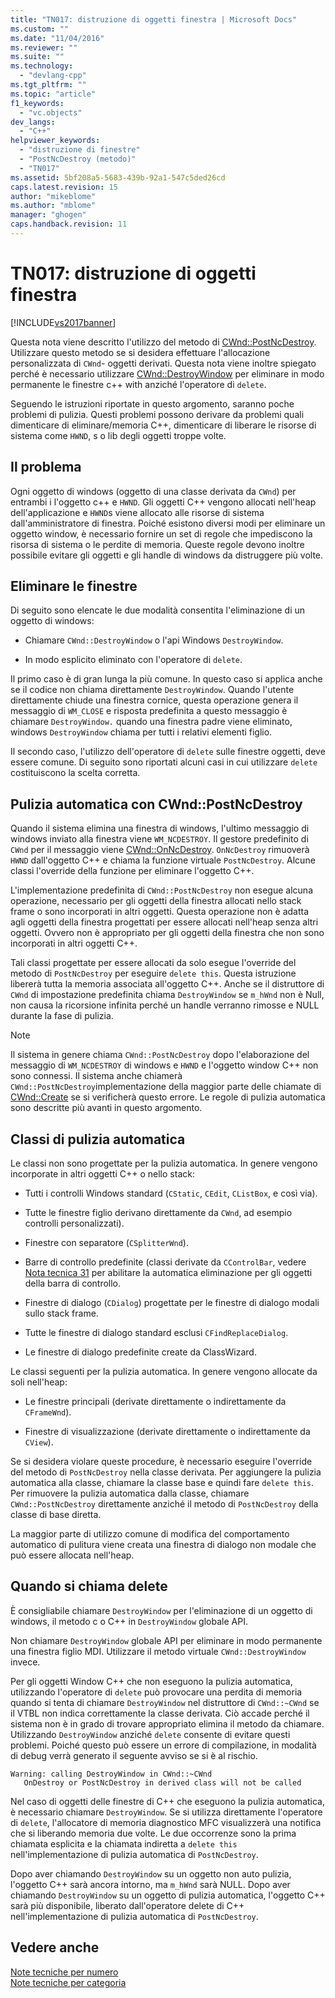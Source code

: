 ```yaml
---
title: "TN017: distruzione di oggetti finestra | Microsoft Docs"
ms.custom: ""
ms.date: "11/04/2016"
ms.reviewer: ""
ms.suite: ""
ms.technology: 
  - "devlang-cpp"
ms.tgt_pltfrm: ""
ms.topic: "article"
f1_keywords: 
  - "vc.objects"
dev_langs: 
  - "C++"
helpviewer_keywords: 
  - "distruzione di finestre"
  - "PostNcDestroy (metodo)"
  - "TN017"
ms.assetid: 5bf208a5-5683-439b-92a1-547c5ded26cd
caps.latest.revision: 15
author: "mikeblome"
ms.author: "mblome"
manager: "ghogen"
caps.handback.revision: 11
---
```

# TN017: distruzione di oggetti finestra
[!INCLUDE[vs2017banner](../assembler/inline/includes/vs2017banner.md)]

Questa nota viene descritto l'utilizzo del metodo di [CWnd::PostNcDestroy](../Topic/CWnd::PostNcDestroy.md).  Utilizzare questo metodo se si desidera effettuare l'allocazione personalizzata di `CWnd`\- oggetti derivati.  Questa nota viene inoltre spiegato perché è necessario utilizzare [CWnd::DestroyWindow](../Topic/CWnd::DestroyWindow.md) per eliminare in modo permanente le finestre c\+\+ with anziché l'operatore di `delete`.  
  
 Seguendo le istruzioni riportate in questo argomento, saranno poche problemi di pulizia.  Questi problemi possono derivare da problemi quali dimenticare di eliminare\/memoria C\+\+, dimenticare di liberare le risorse di sistema come `HWND`, s o lib degli oggetti troppe volte.  
  
## Il problema  
 Ogni oggetto di windows \(oggetto di una classe derivata da `CWnd`\) per entrambi i l'oggetto c\+\+ e `HWND`.  Gli oggetti C\+\+ vengono allocati nell'heap dell'applicazione e `HWND`s viene allocato alle risorse di sistema dall'amministratore di finestra.  Poiché esistono diversi modi per eliminare un oggetto window, è necessario fornire un set di regole che impediscono la risorsa di sistema o le perdite di memoria.  Queste regole devono inoltre possibile evitare gli oggetti e gli handle di windows da distruggere più volte.  
  
## Eliminare le finestre  
 Di seguito sono elencate le due modalità consentita l'eliminazione di un oggetto di windows:  
  
-   Chiamare `CWnd::DestroyWindow` o l'api Windows `DestroyWindow`.  
  
-   In modo esplicito eliminato con l'operatore di `delete`.  
  
 Il primo caso è di gran lunga la più comune.  In questo caso si applica anche se il codice non chiama direttamente `DestroyWindow`.  Quando l'utente direttamente chiude una finestra cornice, questa operazione genera il messaggio di `WM_CLOSE` e risposta predefinita a questo messaggio è chiamare `DestroyWindow.` quando una finestra padre viene eliminato, windows `DestroyWindow` chiama per tutti i relativi elementi figlio.  
  
 Il secondo caso, l'utilizzo dell'operatore di `delete` sulle finestre oggetti, deve essere comune.  Di seguito sono riportati alcuni casi in cui utilizzare `delete` costituiscono la scelta corretta.  
  
## Pulizia automatica con CWnd::PostNcDestroy  
 Quando il sistema elimina una finestra di windows, l'ultimo messaggio di windows inviato alla finestra viene `WM_NCDESTROY`.  Il gestore predefinito di `CWnd` per il messaggio viene [CWnd::OnNcDestroy](../Topic/CWnd::OnNcDestroy.md).  `OnNcDestroy` rimuoverà `HWND` dall'oggetto C\+\+ e chiama la funzione virtuale `PostNcDestroy`.  Alcune classi l'override della funzione per eliminare l'oggetto C\+\+.  
  
 L'implementazione predefinita di `CWnd::PostNcDestroy` non esegue alcuna operazione, necessario per gli oggetti della finestra allocati nello stack frame o sono incorporati in altri oggetti.  Questa operazione non è adatta agli oggetti della finestra progettati per essere allocati nell'heap senza altri oggetti.  Ovvero non è appropriato per gli oggetti della finestra che non sono incorporati in altri oggetti C\+\+.  
  
 Tali classi progettate per essere allocati da solo esegue l'override del metodo di `PostNcDestroy` per eseguire `delete this`.  Questa istruzione libererà tutta la memoria associata all'oggetto C\+\+.  Anche se il distruttore di `CWnd` di impostazione predefinita chiama `DestroyWindow` se `m_hWnd` non è Null, non causa la ricorsione infinita perché un handle verranno rimosse e NULL durante la fase di pulizia.  
  
> [!NOTE]
>  Il sistema in genere chiama `CWnd::PostNcDestroy` dopo l'elaborazione del messaggio di `WM_NCDESTROY` di windows e `HWND` e l'oggetto window C\+\+ non sono connessi.  Il sistema anche chiamerà `CWnd::PostNcDestroy`implementazione della maggior parte delle chiamate di [CWnd::Create](../Topic/CWnd::Create.md) se si verificherà questo errore.  Le regole di pulizia automatica sono descritte più avanti in questo argomento.  
  
## Classi di pulizia automatica  
 Le classi non sono progettate per la pulizia automatica.  In genere vengono incorporate in altri oggetti C\+\+ o nello stack:  
  
-   Tutti i controlli Windows standard \(`CStatic`, `CEdit`, `CListBox`, e così via\).  
  
-   Tutte le finestre figlio derivano direttamente da `CWnd`, ad esempio controlli personalizzati\).  
  
-   Finestre con separatore \(`CSplitterWnd`\).  
  
-   Barre di controllo predefinite \(classi derivate da `CControlBar`, vedere [Nota tecnica 31](../mfc/tn031-control-bars.md) per abilitare la automatica eliminazione per gli oggetti della barra di controllo.  
  
-   Finestre di dialogo \(`CDialog`\) progettate per le finestre di dialogo modali sullo stack frame.  
  
-   Tutte le finestre di dialogo standard esclusi `CFindReplaceDialog`.  
  
-   Le finestre di dialogo predefinite create da ClassWizard.  
  
 Le classi seguenti per la pulizia automatica.  In genere vengono allocate da soli nell'heap:  
  
-   Le finestre principali \(derivate direttamente o indirettamente da `CFrameWnd`\).  
  
-   Finestre di visualizzazione \(derivate direttamente o indirettamente da `CView`\).  
  
 Se si desidera violare queste procedure, è necessario eseguire l'override del metodo di `PostNcDestroy` nella classe derivata.  Per aggiungere la pulizia automatica alla classe, chiamare la classe base e quindi fare `delete this`.  Per rimuovere la pulizia automatica dalla classe, chiamare `CWnd::PostNcDestroy` direttamente anziché il metodo di `PostNcDestroy` della classe di base diretta.  
  
 La maggior parte di utilizzo comune di modifica del comportamento automatico di pulitura viene creata una finestra di dialogo non modale che può essere allocata nell'heap.  
  
## Quando si chiama delete  
 È consigliabile chiamare `DestroyWindow` per l'eliminazione di un oggetto di windows, il metodo c o C\+\+ in `DestroyWindow` globale API.  
  
 Non chiamare `DestroyWindow` globale API per eliminare in modo permanente una finestra figlio MDI.  Utilizzare il metodo virtuale `CWnd::DestroyWindow` invece.  
  
 Per gli oggetti Window C\+\+ che non eseguono la pulizia automatica, utilizzando l'operatore di `delete` può provocare una perdita di memoria quando si tenta di chiamare `DestroyWindow` nel distruttore di `CWnd::~CWnd` se il VTBL non indica correttamente la classe derivata.  Ciò accade perché il sistema non è in grado di trovare appropriato elimina il metodo da chiamare.  Utilizzando `DestroyWindow` anziché `delete` consente di evitare questi problemi.  Poiché questo può essere un errore di compilazione, in modalità di debug verrà generato il seguente avviso se si è al rischio.  
  
```  
Warning: calling DestroyWindow in CWnd::~CWnd  
   OnDestroy or PostNcDestroy in derived class will not be called  
```  
  
 Nel caso di oggetti delle finestre di C\+\+ che eseguono la pulizia automatica, è necessario chiamare `DestroyWindow`.  Se si utilizza direttamente l'operatore di `delete`, l'allocatore di memoria diagnostico MFC visualizzerà una notifica che si liberando memoria due volte.  Le due occorrenze sono la prima chiamata esplicita e la chiamata indiretta a `delete this` nell'implementazione di pulizia automatica di `PostNcDestroy`.  
  
 Dopo aver chiamando `DestroyWindow` su un oggetto non auto pulizia, l'oggetto C\+\+ sarà ancora intorno, ma `m_hWnd` sarà NULL.  Dopo aver chiamando `DestroyWindow` su un oggetto di pulizia automatica, l'oggetto C\+\+ sarà più disponibile, liberato dall'operatore delete di C\+\+ nell'implementazione di pulizia automatica di `PostNcDestroy`.  
  
## Vedere anche  
 [Note tecniche per numero](../mfc/technical-notes-by-number.md)   
 [Note tecniche per categoria](../mfc/technical-notes-by-category.md)